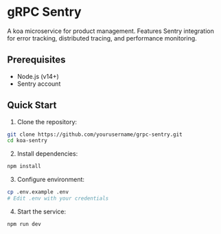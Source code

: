 # gRPC Sentry

A koa microservice for product management. Features Sentry integration for error tracking, distributed tracing, and performance monitoring.

## Prerequisites

- Node.js (v14+)
- Sentry account

## Quick Start

1. Clone the repository:

```bash
git clone https://github.com/yourusername/grpc-sentry.git
cd koa-sentry
```

2. Install dependencies:

```bash
npm install
```

3. Configure environment:

```bash
cp .env.example .env
# Edit .env with your credentials
```

4. Start the service:

```bash
npm run dev
```
